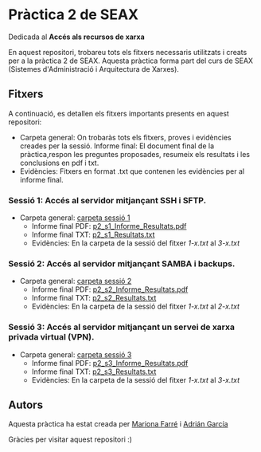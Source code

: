 
# Pràctica 2 de SEAX
Dedicada al **Accés als recursos de xarxa**

En aquest repositori, trobareu tots els fitxers necessaris utilitzats i creats per a la pràctica 2 de SEAX.
Aquesta pràctica forma part del curs de SEAX (Sistemes d'Administració i Arquitectura de Xarxes).

## Fitxers
A continuació, es detallen els fitxers importants presents en aquest repositori:
- Carpeta general: On trobaràs tots els fitxers, proves i evidències creades per la sessió.
Informe final: El document final de la pràctica,respon les preguntes proposades, resumeix els resultats i les conclusions en pdf i txt.
- Evidències: Fitxers en format .txt que contenen les evidències per al informe final.

### Sessió 1: Accés al servidor mitjançant SSH i SFTP.
- Carpeta general: [carpeta sessió 1](https://github.com/Mariona-FT/Security-and-network-admin-SEAX/tree/main/practica2/sessio1 )
    - Informe final PDF: [p2_s1_Informe_Resultats.pdf](https://github.com/Mariona-FT/Security-and-network-admin-SEAX/blob/main/practica2/sessio1/p2_s1_Informe%20Resultats.pdf)
  - Informe final TXT: [p2_s1_Resultats.txt](https://github.com/Mariona-FT/Security-and-network-admin-SEAX/blob/main/practica2/sessio1/p2_s1_Resultats.txt)
  - Evidències: En la carpeta de la sessió del fitxer *1-x.txt* al *3-x.txt*

### Sessió 2: Accés al servidor mitjançant SAMBA i backups.
- Carpeta general: [carpeta sessió 2](https://github.com/Mariona-FT/Security-and-network-admin-SEAX/tree/main/practica2/sessio2)
    - Informe final PDF: [p2_s2_Informe_Resultats.pdf](https://github.com/Mariona-FT/Security-and-network-admin-SEAX/blob/main/practica2/sessio1/p2_s1_Resultats.txt)
  - Informe final TXT: [p2_s2_Resultats.txt](https://github.com/Mariona-FT/Security-and-network-admin-SEAX/blob/main/practica2/sessio2/p2_s2_Resultats.txt)
  - Evidències: En la carpeta de la sessió del fitxer *1-x.txt* al *2-x.txt*

### Sessió 3:  Accés al servidor mitjançant un servei de xarxa privada virtual (VPN).
- Carpeta general: [carpeta sessió 3](https://github.com/Mariona-FT/Security-and-network-admin-SEAX/tree/main/practica2/sessio3)
   - Informe final PDF: [p2_s3_Informe_Resultats.pdf](https://github.com/Mariona-FT/Security-and-network-admin-SEAX/blob/main/practica2/sessio1/p2_s1_Resultats.txt)
  - Informe final TXT: [p2_s3_Resultats.txt](https://github.com/Mariona-FT/Security-and-network-admin-SEAX/blob/main/practica2/sessio3/p2_s3_Resultats.txt)
  - Evidències: En la carpeta de la sessió del fitxer *1-x.txt* al *3-x.txt*

## Autors

Aquesta pràctica ha estat creada per [Mariona Farré](https://github.com/Mariona-FT) i [Adrián García](https://github.com/adrigc3)


Gràcies per visitar aquest repositori :)
